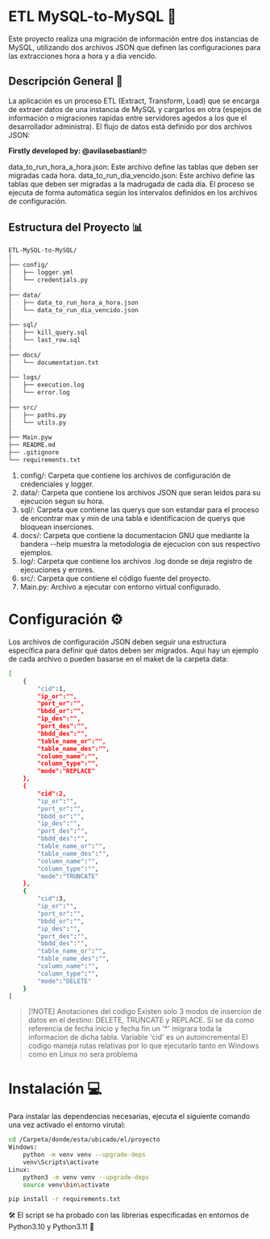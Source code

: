 # ETL MySQL-to-MySQL :rocket:
Este proyecto realiza una migración de información entre dos instancias de MySQL, utilizando dos archivos JSON que definen las configuraciones para las extracciones hora a hora y a dia vencido.

## Descripción General :memo:
La aplicación es un proceso ETL (Extract, Transform, Load) que se encarga de extraer datos de una instancia de MySQL y cargarlos en otra (espejos de información o migraciones rapidas entre servidores agedos a los que el desarrollador administra). El flujo de datos está definido por dos archivos JSON:

**Firstly developed by: @avilasebastianl**:nerd_face:

data_to_run_hora_a_hora.json: Este archivo define las tablas que deben ser migradas cada hora.
data_to_run_dia_vencido.json: Este archivo define las tablas que deben ser migradas a la madrugada de cada día.
El proceso se ejecuta de forma automática según los intervalos definidos en los archivos de configuración.

## Estructura del Proyecto :bar_chart:

```bash
ETL-MySQL-to-MySQL/
│
├── config/
│   ├── logger.yml
│   └── credentials.py
│
├── data/
│   ├── data_to_run_hora_a_hora.json
│   └── data_to_run_dia_vencido.json
│
├── sql/
│   ├── kill_query.sql
│   └── last_row.sql
│
├── docs/
│   └── documentation.txt
│
├── logs/
│   ├── execution.log
│   └── error.log
│
├── src/
│   ├── paths.py
│   └── utils.py
│
├── Main.pyw
├── README.md
├── .gitignore
└── requirements.txt
```

1. config/: Carpeta que contiene los archivos de configuración de credenciales y logger.
2. data/: Carpeta que contiene los archivos JSON que seran leidos para su ejecucion segun su hora.
3. sql/: Carpeta que contiene las querys que son estandar para el proceso de encontrar max y min de una tabla e identificacion de querys que bloquean inserciones.
4. docs/: Carpeta que contiene la documentacion GNU que mediante la bandera --help muestra la metodologia de ejecucion con sus respectivo ejemplos.
5. log/: Carpeta que contiene los archivos .log donde se deja registro de ejecuciones y errores.
6. src/: Carpeta que contiene el código fuente del proyecto.
7. Main.py: Archivo a ejecutar con entorno virtual configurado.


# Configuración :gear:
Los archivos de configuración JSON deben seguir una estructura específica para definir qué datos deben ser migrados. Aquí hay un ejemplo de cada archivo o pueden basarse en el maket de la carpeta data:

```bash
[
    {   
        "cid":1,
        "ip_or":"",
        "port_or":"",
        "bbdd_or":"",
        "ip_des":"",
        "port_des":"",
        "bbdd_des":"",
        "table_name_or":"",
        "table_name_des":"",
        "column_name":"",
        "column_type":"",
        "mode":"REPLACE"
    },
    {   
        "cid":2,
        "ip_or":"",
        "port_or":"",
        "bbdd_or":"",
        "ip_des":"",
        "port_des":"",
        "bbdd_des":"",
        "table_name_or":"",
        "table_name_des":"",
        "column_name":"",
        "column_type":"",
        "mode":"TRUNCATE"
    },
    {   
        "cid":3,
        "ip_or":"",
        "port_or":"",
        "bbdd_or":"",
        "ip_des":"",
        "port_des":"",
        "bbdd_des":"",
        "table_name_or":"",
        "table_name_des":"",
        "column_name":"",
        "column_type":"",
        "mode":"DELETE"
    }
]
```
> [!NOTE] <!-- :clipboard: -->
> Anotaciones del codigo
> Existen solo 3 modos de insercion de datos en el destino: DELETE, TRUNCATE y REPLACE.
> Si se da como referencia de fecha inicio y fecha fin un '*' migrara toda la informacion de dicha tabla.
> Variable 'cid' es un autoincremental
> El codigo maneja rutas relativas por lo que ejecutarlo tanto en Windows como en Linux no sera problema

# Instalación :computer:
Para instalar las dependencias necesarias, ejecuta el siguiente comando una vez activado el entorno virutal:
```bash
cd /Carpeta/donde/esta/ubicado/el/proyecto
Windows:
    python -m venv venv --upgrade-deps
    venv\Scripts\activate
Linux:
    python3 -m venv venv --upgrade-deps
    source venv\bin\activate

pip install -r requirements.txt 
```
:hammer_and_wrench: El script se ha probado con las librerias especificadas en entornos de Python3.10 y Python3.11 :snake:
